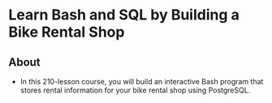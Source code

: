 # Learn Bash and SQL by Building a Bike Rental Shop

## About

- In this 210-lesson course, you will build an interactive Bash program that stores rental information for your bike rental shop using PostgreSQL.
